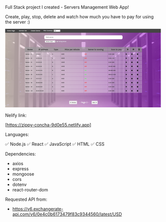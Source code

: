 Full Stack project I created - Servers Management Web App!<br />

Create, play, stop, delete and watch how much you have to pay for using the server :)<br />

![alt text](https://github.com/rotemshaked/server-app-server/blob/849ce93bfba0a44455790a1a4aacdaca3f8149c7/servers-web-app.png)

Nelify link:

[https://zippy-concha-9d0e55.netlify.app]

Languages:

✅ Node.js
✅ React
✅ JavaScript
✅ HTML
✅ CSS

Dependencies:

- axios
- express
- mongoose
- cors
- dotenv
- react-router-dom

Requested API from:

- https://v6.exchangerate-api.com/v6/0e4c0b6173479f83c9344560/latest/USD
